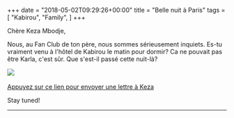 +++
date = "2018-05-02T09:29:26+00:00"
title = "Belle nuit à Paris"
tags = [
    "Kabirou",
    "Family",
]
+++

Chère Keza Mbodje,

Nous, au Fan Club de ton père, nous sommes sérieusement inquiets. Es-tu vraiment venu à l'hôtel de Kabirou le matin pour dormir? Ca ne pouvait pas être Karla, c'est sûr. Que s'est-il passé cette nuit-là?</p>

<!--more-->
<div class="container" style="width:auto">
  <a target="blank" href="https://res.cloudinary.com/vincentstradic/image/upload/v1525863566/family/keza_lettre.jpg">
    <img src="https://res.cloudinary.com/vincentstradic/image/upload/f_auto,q_auto/v1525863566/family/keza_lettre.jpg" style="max-width:100%">
  </a>
</div>
<br>
<a href="mailto:keza.mbodje@gmail.com?subject=From Kabirou Mbodje Fan-Club&body=Bonjour, Keza, pouvez-vous répondre à la question sur ce site: http://warileaks.com/?">Appuyez sur ce lien pour envoyer une lettre à Keza</a>

Stay tuned!
<hr>
